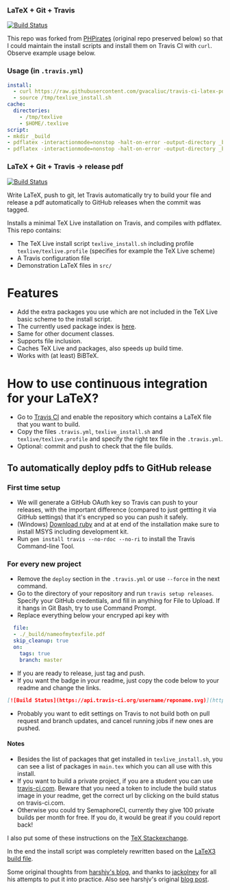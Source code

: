 ### LaTeX + Git + Travis
[![Build Status](https://travis-ci.org/gvacaliuc/travis-ci-latex-pdf.svg?branch=master)](https://travis-ci.org/gvacaliuc/travis-ci-latex-pdf)

This repo was forked from
[PHPirates](https://github.com/PHPirates/travis-ci-latex-pdf) (original repo
preserved below) so that I could maintain the install scripts and install them
on Travis CI with `curl`.  Observe example usage below.

### Usage (in `.travis.yml`)
```yaml
install:
  - curl https://raw.githubusercontent.com/gvacaliuc/travis-ci-latex-pdf/master/texlive_install.sh > /tmp/texlive_install.sh
  - source /tmp/texlive_install.sh
cache:
  directories:
    - /tmp/texlive
    - $HOME/.texlive
script:
- mkdir _build
- pdflatex -interactionmode=nonstop -halt-on-error -output-directory _build ./main.tex
- pdflatex -interactionmode=nonstop -halt-on-error -output-directory _build ./main.tex
```




### LaTeX + Git + Travis &rightarrow; release pdf

[![Build Status](https://api.travis-ci.org/PHPirates/travis-ci-latex-pdf.svg)](https://travis-ci.org/PHPirates/travis-ci-latex-pdf)

Write LaTeX, push to git, let Travis automatically try to build your file and release a pdf automatically to GitHub releases when the commit was tagged.

Installs a minimal TeX Live installation on Travis, and compiles with pdflatex.
This repo contains:
- The TeX Live install script `texlive_install.sh` including profile `texlive/texlive.profile` (specifies for example the TeX Live scheme)
- A Travis configuration file
- Demonstration LaTeX files in `src/`

# Features

* Add the extra packages you use which are not included in the TeX Live basic scheme to the install script.
* The currently used package index is [here](http://ctan.mirrors.hoobly.com/systems/texlive/tlnet/archive/).
* Same for other document classes.
* Supports file inclusion.
* Caches TeX Live and packages, also speeds up build time.
* Works with (at least) BiBTeX.

# How to use continuous integration for your LaTeX?

* Go to [Travis CI](https://travis-ci.org) and enable the repository which contains a LaTeX file that you want to build.
* Copy the files `.travis.yml`, `texlive_install.sh` and `texlive/texlive.profile` and specify the right tex file in the `.travis.yml`.
* Optional: commit and push to check that the file builds.

## To automatically deploy pdfs to GitHub release
### First time setup
* We will generate a GitHub OAuth key so Travis can push to your releases, with the important difference (compared to just gettting it via GitHub settings) that it's encryped so you can push it safely.
* (Windows) [Download ruby](https://rubyinstaller.org/downloads/) and at at end of the installation make sure to install MSYS including development kit.
* Run `gem install travis --no-rdoc --no-ri` to install the Travis Command-line Tool.
### For every new project
* Remove the `deploy` section in the `.travis.yml` or use `--force` in the next command.
* Go to the directory of your repository and run `travis setup releases`. Specify your GitHub credentials, and fill in anything for File to Upload. If it hangs in Git Bash, try to use Command Prompt.
* Replace everything below your encryped api key with
```yml
  file:
  - ./_build/nameofmytexfile.pdf
  skip_cleanup: true
  on:
    tags: true
    branch: master
```
* If you are ready to release, just tag and push.
* If you want the badge in your readme, just copy the code below to your readme and change the links.
```markdown
[![Build Status](https://api.travis-ci.org/username/reponame.svg)](https://travis-ci.org/username/reponame)
```
* Probably you want to edit settings on Travis to not build both on pull request and branch updates, and cancel running jobs if new ones are pushed.

#### Notes
* Besides the list of packages that get installed in `texlive_install.sh`, you can see a list of packages in `main.tex` which you can all use with this install.
* If you want to build a private project, if you are a student you can use [travis-ci.com](https://travis-ci.com). Beware that you need a token to include the build status image in your readme, get the correct url by clicking on the build status on travis-ci.com.
* Otherwise you could try SemaphoreCI, currently they give 100 private builds per month for free. If you do, it would be great if you could report back!

I also put some of these instructions on the [TeX Stackexchange](https://tex.stackexchange.com/questions/398830/how-to-build-my-latex-automatically-with-pdflatex-using-travis-ci/398831#398831).

In the end the install script was completely rewritten based on the [LaTeX3 build file](https://github.com/latex3/latex3/blob/master/support/texlive.sh).

Some original thoughts from [harshjv's blog](https://harshjv.github.io/blog/setup-latex-pdf-build-using-travis-ci/), and thanks to [jackolney](https://github.com/jackolney/travis-ci-latex-pdf) for all his attempts to put it into practice.
Also see harshjv's original [blog post](https://harshjv.github.io/blog/document-building-versioning-with-tex-document-git-continuous-integration-dropbox/).
